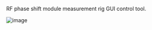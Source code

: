 RF phase shift module measurement rig GUI control tool.

![image](https://user-images.githubusercontent.com/24732036/116781703-5ea64e00-aa8d-11eb-93c4-a3233aa43d34.png)
